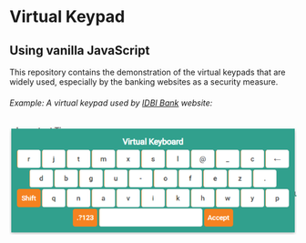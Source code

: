 # Virtual Keypad
## Using vanilla JavaScript


This repository contains the demonstration of the virtual keypads that are  widely used, especially by the banking websites as a security measure.
###### Example: A virtual keypad used by [IDBI Bank](https://www.idbibank.in/) website:
![the idbi website screenshot](https://github.com/nishant-10/Javascript_Virtual_Keypad/blob/main/images/idbi.png)
